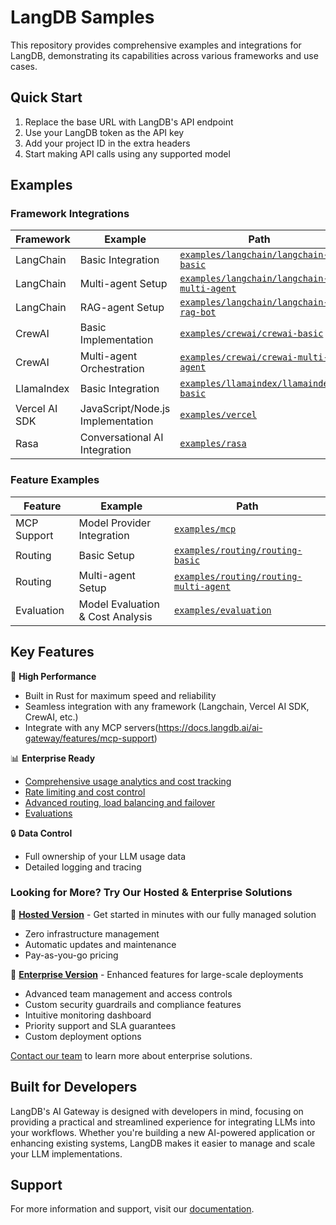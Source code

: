 # LangDB Samples

This repository provides comprehensive examples and integrations for LangDB, demonstrating its capabilities across various frameworks and use cases.

## Quick Start

1. Replace the base URL with LangDB's API endpoint
2. Use your LangDB token as the API key
3. Add your project ID in the extra headers
4. Start making API calls using any supported model

## Examples

### Framework Integrations

| Framework | Example                           | Path                                                                                   |
|-----------|-----------------------------------|----------------------------------------------------------------------------------------|
| LangChain | Basic Integration                 | [`examples/langchain/langchain-basic`](examples/langchain/langchain-basic)             |
| LangChain | Multi-agent Setup                 | [`examples/langchain/langchain-multi-agent`](examples/langchain/langchain-multi-agent) |
| LangChain | RAG-agent Setup                   | [`examples/langchain/langchain-rag-bot`](examples/langchain/langchain-rag-bot)         |
| CrewAI | Basic Implementation              | [`examples/crewai/crewai-basic`](examples/crewai/crewai-basic)                         |
| CrewAI | Multi-agent Orchestration         | [`examples/crewai/crewai-multi-agent`](examples/crewai/crewai-multi-agent)             |
| LlamaIndex | Basic Integration                 | [`examples/llamaindex/llamaindex-basic`](examples/llamaindex/llamaindex-basic)         |
| Vercel AI SDK | JavaScript/Node.js Implementation | [`examples/vercel`](examples/vercel)                                                   |
| Rasa | Conversational AI Integration     | [`examples/rasa`](https://github.com/langdb/rasa-starter-pack)                         |


### Feature Examples

| Feature | Example | Path |
|---------|---------|------|
| MCP Support | Model Provider Integration | [`examples/mcp`](examples/mcp) |
| Routing | Basic Setup | [`examples/routing/routing-basic`](examples/routing/routing-basic) |
| Routing | Multi-agent Setup | [`examples/routing/routing-multi-agent`](examples/routing/routing-multi-agent) |
| Evaluation | Model Evaluation & Cost Analysis | [`examples/evaluation`](examples/evaluation) |

## Key Features

🚀 **High Performance**
- Built in Rust for maximum speed and reliability
- Seamless integration with any framework (Langchain, Vercel AI SDK, CrewAI, etc.)
- Integrate with any MCP servers(https://docs.langdb.ai/ai-gateway/features/mcp-support)

📊 **Enterprise Ready**
- [Comprehensive usage analytics and cost tracking](https://docs.langdb.ai/ai-gateway/features/analytics)
- [Rate limiting and cost control](https://docs.langdb.ai/ai-gateway/features/usage)
- [Advanced routing, load balancing and failover](https://docs.langdb.ai/ai-gateway/features/routing)
- [Evaluations](https://docs.langdb.ai/ai-gateway/features/evaluation)

🔒 **Data Control**
- Full ownership of your LLM usage data
- Detailed logging and tracing

### Looking for More? Try Our Hosted & Enterprise Solutions

🌟 **[Hosted Version](https://langdb.ai)** - Get started in minutes with our fully managed solution
- Zero infrastructure management
- Automatic updates and maintenance
- Pay-as-you-go pricing

💼 **[Enterprise Version](https://langdb.ai/)** - Enhanced features for large-scale deployments
- Advanced team management and access controls
- Custom security guardrails and compliance features
- Intuitive monitoring dashboard
- Priority support and SLA guarantees
- Custom deployment options

[Contact our team](https://calendly.com/d/cqs2-cfz-gdn/meet-langdb-team) to learn more about enterprise solutions.

## Built for Developers

LangDB's AI Gateway is designed with developers in mind, focusing on providing a practical and streamlined experience for integrating LLMs into your workflows. Whether you're building a new AI-powered application or enhancing existing systems, LangDB makes it easier to manage and scale your LLM implementations.

## Support

For more information and support, visit our [documentation](https://docs.langdb.ai).
